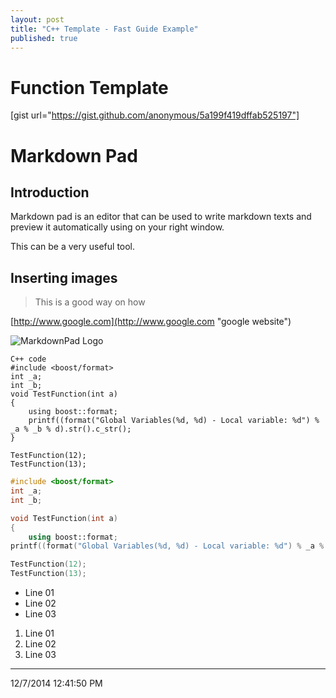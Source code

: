 ```yaml
---
layout: post
title: "C++ Template - Fast Guide Example"
published: true
---
```


Function Template
===

[gist url="https://gist.github.com/anonymous/5a199f419dffab525197"]

# Markdown Pad #


## Introduction ##

Markdown pad is an editor that can be used to write markdown texts and preview it automatically using on your right window.

This can be a very useful tool.

## Inserting images ##

> This is a good way on how

[http://www.google.com](http://www.google.com "google website")

![MarkdownPad Logo](http://markdownpad.com/img/markdownpad2-dropshadow-128.png)

    C++ code
	#include <boost/format> 
	int _a; 
	int _b; 
	void TestFunction(int a) 
	{ 
		using boost::format; 
		printf((format("Global Variables(%d, %d) - Local variable: %d") % _a % _b % d).str().c_str(); 
	} 
	
	TestFunction(12); 
	TestFunction(13);

```C++
#include <boost/format> 
int _a; 
int _b; 

void TestFunction(int a) 
{ 
	using boost::format; 
printf((format("Global Variables(%d, %d) - Local variable: %d") % _a % _b % d).str().c_str(); } 

TestFunction(12); 
TestFunction(13);
```

- Line 01
- Line 02
- Line 03

1. Line 01
2. Line 02
3. Line 03



----------

12/7/2014 12:41:50 PM